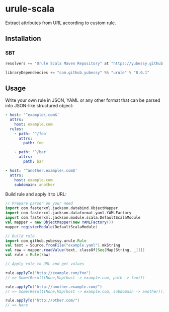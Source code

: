 # urule-scala

Extract attributes from URL according to custom rule.

## Installation

### SBT

```scala
resolvers += "Urule Scala Maven Repository" at "https://yubessy.github.io/urule-scala/mvn/"

libraryDependencies += "com.github.yubessy" %% "urule" % "0.0.1"
```

## Usage

Write your own rule in JSON, YAML or any other format that can be parsed into JSON-like structured object:

```yaml
- host: '^example\.com$'
  attrs:
    host: example.com
  rules:
    - path: '^/foo'
      attrs:
        path: foo

    - path: '^/bar'
      attrs:
        path: bar

- host: '^another.example\.com$'
  attrs:
    host: example.com
    subdomain: another
```

Build rule and apply it to URL:

```scala
// Prepare parser on your need
import com.fasterxml.jackson.databind.ObjectMapper
import com.fasterxml.jackson.dataformat.yaml.YAMLFactory
import com.fasterxml.jackson.module.scala.DefaultScalaModule
val mapper = new ObjectMapper(new YAMLFactory())
mapper.registerModule(DefaultScalaModule)

// Build rule
import com.github.yubessy.urule.Rule
val text = Source.fromFile("example.yaml").mkString
val raw = mapper.readValue(text, classOf[Seq[Map[String, _]]])
val rule = Rule(raw)

// Apply rule to URL and get values

rule.applyTo("http://example.com/foo")
// => Some(Result(None,Map(host -> example.com, path -> foo)))

rule.applyTo("http://another.example.com/")
// => Some(Result(None,Map(host -> example.com, subdomain -> another)))

rule.applyTo("http://other.com/")
// => None
```
